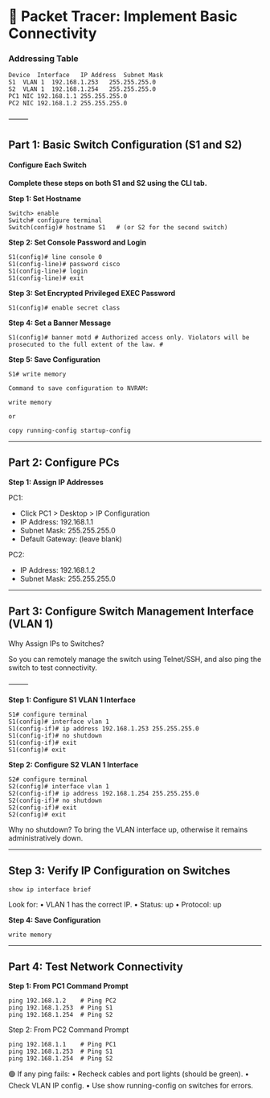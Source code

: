 # 🧠 Packet Tracer: Implement Basic Connectivity

### Addressing Table

``` 
Device	Interface	IP Address	Subnet Mask
S1	VLAN 1	192.168.1.253	255.255.255.0
S2	VLAN 1	192.168.1.254	255.255.255.0
PC1	NIC	192.168.1.1	255.255.255.0
PC2	NIC	192.168.1.2	255.255.255.0
``` 

⸻

## Part 1: Basic Switch Configuration (S1 and S2)

#### Configure Each Switch

**Complete these steps on both S1 and S2 using the CLI tab.**

**Step 1: Set Hostname**

``` 
Switch> enable
Switch# configure terminal
Switch(config)# hostname S1   # (or S2 for the second switch)
``` 

**Step 2: Set Console Password and Login**

``` 
S1(config)# line console 0
S1(config-line)# password cisco
S1(config-line)# login
S1(config-line)# exit
``` 

**Step 3: Set Encrypted Privileged EXEC Password**
``` 
S1(config)# enable secret class
``` 

**Step 4: Set a Banner Message**
``` 
S1(config)# banner motd # Authorized access only. Violators will be prosecuted to the full extent of the law. #
``` 

**Step 5: Save Configuration**
``` 
S1# write memory

Command to save configuration to NVRAM:

write memory

or

copy running-config startup-config
``` 

---

## Part 2: Configure PCs

**Step 1: Assign IP Addresses**

PC1:
- Click PC1 > Desktop > IP Configuration
- IP Address: 192.168.1.1
- Subnet Mask: 255.255.255.0
- Default Gateway: (leave blank)

PC2:
- IP Address: 192.168.1.2
- Subnet Mask: 255.255.255.0

---

## Part 3: Configure Switch Management Interface (VLAN 1)

Why Assign IPs to Switches?

So you can remotely manage the switch using Telnet/SSH, and also ping the switch to test connectivity.

⸻

**Step 1: Configure S1 VLAN 1 Interface**

``` 
S1# configure terminal
S1(config)# interface vlan 1
S1(config-if)# ip address 192.168.1.253 255.255.255.0
S1(config-if)# no shutdown
S1(config-if)# exit
S1(config)# exit
``` 

**Step 2: Configure S2 VLAN 1 Interface**

``` 
S2# configure terminal
S2(config)# interface vlan 1
S2(config-if)# ip address 192.168.1.254 255.255.255.0
S2(config-if)# no shutdown
S2(config-if)# exit
S2(config)# exit
``` 

Why no shutdown?
To bring the VLAN interface up, otherwise it remains administratively down.
 
---

## Step 3: Verify IP Configuration on Switches

``` 
show ip interface brief
``` 

Look for:
	•	VLAN 1 has the correct IP.
	•	Status: up
	•	Protocol: up

**Step 4: Save Configuration**

``` 
write memory
``` 
---

## Part 4: Test Network Connectivity

**Step 1: From PC1 Command Prompt**

``` 
ping 192.168.1.2    # Ping PC2
ping 192.168.1.253  # Ping S1
ping 192.168.1.254  # Ping S2
``` 

Step 2: From PC2 Command Prompt
``` 
ping 192.168.1.1    # Ping PC1
ping 192.168.1.253  # Ping S1
ping 192.168.1.254  # Ping S2
``` 

🟢 If any ping fails:
	•	Recheck cables and port lights (should be green).
	•	Check VLAN IP config.
	•	Use show running-config on switches for errors.
